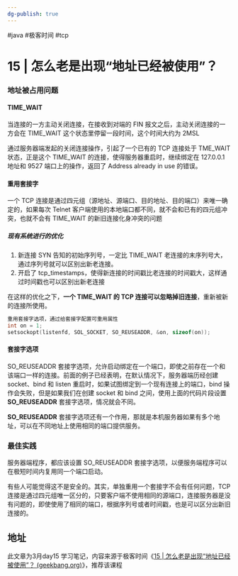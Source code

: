 ```yaml
---
dg-publish: true
---
```


#java #极客时间 #tcp 

# 15 | 怎么老是出现“地址已经被使用”？

### 地址被占用问题

#### TIME_WAIT

当连接的一方主动关闭连接，在接收到对端的 FIN 报文之后，主动关闭连接的一方会在 TIME_WAIT 这个状态里停留一段时间，这个时间大约为 2MSL

通过服务器端发起的关闭连接操作，引起了一个已有的 TCP 连接处于 TME_WAIT 状态，正是这个 TIME_WAIT 的连接，使得服务器重启时，继续绑定在 127.0.0.1 地址和 9527 端口上的操作，返回了 Address already in use 的错误。

#### 重用套接字

一个 TCP 连接是通过四元组（源地址、源端口、目的地址、目的端口）来唯一确定的，如果每次 Telnet 客户端使用的本地端口都不同，就不会和已有的四元组冲突，也就不会有 TIME_WAIT 的新旧连接化身冲突的问题

##### 现有系统进行的优化

1. 新连接 SYN 告知的初始序列号，一定比 TIME_WAIT 老连接的末序列号大，通过序列号就可以区别出新老连接。
2. 开启了 tcp_timestamps，使得新连接的时间戳比老连接的时间戳大，这样通过时间戳也可以区别出新老连接

在这样的优化之下，**一个 TIME_WAIT 的 TCP 连接可以忽略掉旧连接**，重新被新的连接所使用。

```c
重用套接字选项，通过给套接字配置可重用属性
int on = 1;
setsockopt(listenfd, SOL_SOCKET, SO_REUSEADDR, &on, sizeof(on));
```


#### 套接字选项

SO_REUSEADDR 套接字选项，允许启动绑定在一个端口，即使之前存在一个和该端口一样的连接。前面的例子已经表明，在默认情况下，服务器端历经创建 socket、bind 和 listen 重启时，如果试图绑定到一个现有连接上的端口，bind 操作会失败，但是如果我们在创建 socket 和 bind 之间，使用上面的代码片段设置 **SO_REUSEADDR** 套接字选项，情况就会不同。

**SO_REUSEADDR** 套接字选项还有一个作用，那就是本机服务器如果有多个地址，可以在不同地址上使用相同的端口提供服务。

### 最佳实践

服务器端程序，都应该设置 SO_REUSEADDR 套接字选项，以便服务端程序可以在极短时间内复用同一个端口启动。

有些人可能觉得这不是安全的。其实，单独重用一个套接字不会有任何问题，TCP 连接是通过四元组唯一区分的，只要客户端不使用相同的源端口，连接服务器是没有问题的，即使使用了相同的端口，根据序列号或者时间戳，也是可以区分出新旧连接的。


## 地址

此文章为3月day15 学习笔记，内容来源于极客时间《[15 | 怎么老是出现“地址已经被使用”？ (geekbang.org)](https://time.geekbang.org/column/article/131670)》，推荐该课程